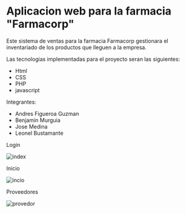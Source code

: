 # Aplicacion web para la farmacia "Farmacorp"


Este sistema de ventas para la farmacia Farmacorp gestionara el inventariado de los productos que lleguen a la empresa.

Las tecnologias implementadas para el proyecto seran las siguientes:
 - Html
 - CSS
 - PHP
 - javascript

Integrantes:
 - Andres Figueroa Guzman
 - Benjamin Murguia
 - Jose Medina
 - Leonel Bustamante


Login

![index](https://github.com/Andres-FigueroaG/ProyectoFarmacia/assets/134104347/157708a2-9cec-4909-8198-9e81fb7d2635)

Inicio

![incio](https://github.com/Andres-FigueroaG/ProyectoFarmacia/assets/134104347/6f6d99e1-854b-47c1-8d19-92b984cdad26)

Proveedores

![provedor](https://github.com/Andres-FigueroaG/ProyectoFarmacia/assets/134104347/c93292c7-cf94-4891-803f-52784a5e3557)
